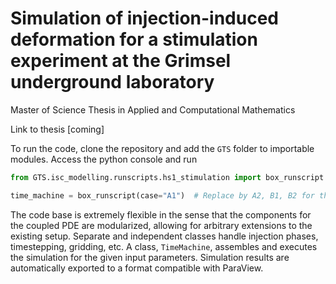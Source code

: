 # Simulation of injection-induced deformation for a stimulation experiment at the Grimsel underground laboratory
Master of Science Thesis in Applied and Computational Mathematics

Link to thesis [coming]

To run the code, clone the repository and add the `GTS` folder to importable modules.
Access the python console and run

```python
from GTS.isc_modelling.runscripts.hs1_stimulation import box_runscript

time_machine = box_runscript(case="A1")  # Replace by A2, B1, B2 for the other cases.
```

The code base is extremely flexible in the sense that the components for the coupled PDE are modularized, allowing for arbitrary extensions to the existing setup. 
Separate and independent classes handle injection phases, timestepping, gridding, etc.
A class, `TimeMachine`, assembles and executes the simulation for the given input parameters. Simulation results are automatically exported to a format compatible with ParaView.
